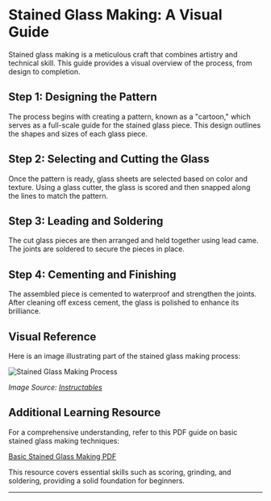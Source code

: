 # Stained Glass Making: A Visual Guide

Stained glass making is a meticulous craft that combines artistry and technical skill. This guide provides a visual overview of the process, from design to completion.

## Step 1: Designing the Pattern

The process begins with creating a pattern, known as a "cartoon," which serves as a full-scale guide for the stained glass piece. This design outlines the shapes and sizes of each glass piece.

## Step 2: Selecting and Cutting the Glass

Once the pattern is ready, glass sheets are selected based on color and texture. Using a glass cutter, the glass is scored and then snapped along the lines to match the pattern.

## Step 3: Leading and Soldering

The cut glass pieces are then arranged and held together using lead came. The joints are soldered to secure the pieces in place.

## Step 4: Cementing and Finishing

The assembled piece is cemented to waterproof and strengthen the joints. After cleaning off excess cement, the glass is polished to enhance its brilliance.

## Visual Reference

Here is an image illustrating part of the stained glass making process:

![Stained Glass Making Process](https://www.instructables.com/files/deriv/FFK/8ZQ8/HS6W1V5F/FFK8ZQ8HS6W1V5F.LARGE.jpg)

*Image Source: [Instructables](https://www.instructables.com/How-To-Stained-Glass/)*

## Additional Learning Resource

For a comprehensive understanding, refer to this PDF guide on basic stained glass making techniques:

[Basic Stained Glass Making PDF](https://www.anythinginstainedglass.com/books/LookInside/BasicStainedGlassMakingLookInsidetheBook.pdf)

This resource covers essential skills such as scoring, grinding, and soldering, providing a solid foundation for beginners.

---

